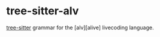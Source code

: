 tree-sitter-alv
===============

[tree-sitter][tree-sitter] grammar for the [alv][alive] livecoding language.

[tree-sitter]: https://tree-sitter.github.io/
[alv]: https://alive.s-ol.nu
